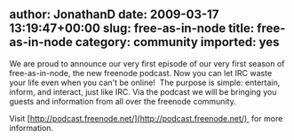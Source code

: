 author: JonathanD
date: 2009-03-17 13:19:47+00:00
slug: free-as-in-node
title: free-as-in-node
category: community
imported: yes
---
We are proud to announce our very first episode of our very first season of free-as-in-node, the new freenode podcast. Now you can let IRC waste your life even when you can't be online!  The purpose is simple: entertain, inform, and interact, just like IRC. Via the podcast we will be bringing you guests and information from all over the freenode community.

Visit [http://podcast.freenode.net/](http://podcast.freenode.net/)  for more information.
